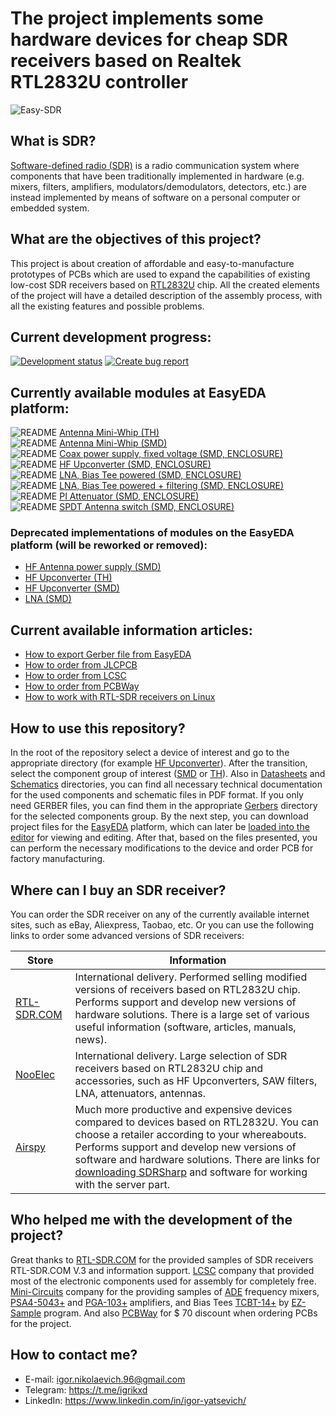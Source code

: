 # The project implements some hardware devices for cheap SDR receivers based on Realtek RTL2832U controller 

![Easy-SDR](https://github.com/IgrikXD/Easy-SDR/blob/master/Resources/Main-cover.png)

## What is SDR?
[Software-defined radio (SDR)] is a radio communication system where components that have been traditionally implemented in hardware (e.g. mixers, filters, amplifiers, modulators/demodulators, detectors, etc.) are instead implemented by means of software on a personal computer or embedded system.  

## What are the objectives of this project?
This project is about creation of affordable and easy-to-manufacture prototypes of PCBs which are used to expand the capabilities of existing low-cost SDR receivers based on [RTL2832U](https://www.realtek.com/en/products/communications-network-ics/item/rtl2832u) chip. All the created elements of the project will have a detailed description of the assembly process, with all the existing features and possible problems.

## Current development progress:
[![Development status](https://img.shields.io/badge/Trello-Development%20status-blue.svg?longCache=true&style=for-the-badge)](https://trello.com/b/7NEPnfiD/easysdr) [![Create bug report](https://img.shields.io/badge/Google%20Form-Create%20bug%20report-red.svg?longCache=true&style=for-the-badge)](https://docs.google.com/forms/d/e/1FAIpQLSeUFM1p15N_vk8X_blSnZp6jPlZe_qRhiRlmntscx6jF2yRqw/viewform?usp=sf_link)

## Currently available modules at EasyEDA platform:
![README](https://img.shields.io/badge/README-Check%20it!-green) [Antenna Mini-Whip (TH)]  
![README](https://img.shields.io/badge/README-Check%20it!-green) [Antenna Mini-Whip (SMD)]   
![README](https://img.shields.io/badge/README-Check%20it!-green) [Coax power supply, fixed voltage (SMD, ENCLOSURE)]  
![README](https://img.shields.io/badge/README-Check%20it!-green) [HF Upconverter (SMD, ENCLOSURE)]   
![README](https://img.shields.io/badge/README-Check%20it!-green) [LNA, Bias Tee powered (SMD, ENCLOSURE)]  
![README](https://img.shields.io/badge/README-Check%20it!-green) [LNA, Bias Tee powered + filtering (SMD, ENCLOSURE)]  
![README](https://img.shields.io/badge/README-Check%20it!-green) [PI Attenuator (SMD, ENCLOSURE)]  
![README](https://img.shields.io/badge/README-Check%20it!-green) [SPDT Antenna switch (SMD, ENCLOSURE)]   

### Deprecated implementations of modules on the EasyEDA platform (will be reworked or removed):
- [HF Antenna power supply (SMD)]
- [HF Upconverter (TH)]
- [HF Upconverter (SMD)]
- [LNA (SMD)]

## Current available information articles:
- [How to export Gerber file from EasyEDA]
- [How to order from JLCPCB]
- [How to order from LCSC]
- [How to order from PCBWay]
- [How to work with RTL-SDR receivers on Linux]

## How to use this repository?
In the root of the repository select a device of interest and go to the appropriate directory (for example [HF Upconverter](./HF%20Upconverter)). After the transition, select the component group of interest ([SMD](./HF%20Upconverter/SMD) or [TH](./Antenna%20Mini-Whip/TH)). Also in [Datasheets](./HF%20Upconverter/SMD/Datasheets) and [Schematics](./HF%20Upconverter/SMD/Schematics) directories, you can find all necessary technical documentation for the used components and schematic files in PDF format. If you only need GERBER files, you can find them in the appropriate [Gerbers](./HF%20Upconverter/SMD/Gerbers) directory for the selected components group. By the next step, you can download project files for the [EasyEDA](./HF%20Upconverter/SMD/EasyEDA) platform, which can later be [loaded into the editor](./HF%20Upconverter/SMD/EasyEDA/README.md) for viewing and editing. After that, based on the files presented, you can perform the necessary modifications to the device and order PCB for factory manufacturing.

## Where can I buy an SDR receiver?
You can order the SDR receiver on any of the currently available internet sites, such as eBay, Aliexpress, Taobao, etc. Or you can use the following links to order some advanced versions of SDR receivers:

| Store | Information |
| ----- | ----------- |
| [RTL-SDR.COM] | International delivery. Performed selling modified versions of receivers based on RTL2832U chip. Performs support and develop new versions of hardware solutions. There is a large set of various useful information (software, articles, manuals, news). |
| [NooElec] | International delivery. Large selection of SDR receivers based on RTL2832U chip and accessories, such as HF Upconverters, SAW filters, LNA, attenuators, antennas. |
| [Airspy] | Much more productive and expensive devices compared to devices based on RTL2832U. You can choose a retailer according to your whereabouts. Performs support and develop new versions of software and hardware solutions. There are links for [downloading SDRSharp](https://airspy.com/download/) and software for working with the server part. |

## Who helped me with the development of the project?
Great thanks to [RTL-SDR.COM] for the provided samples of SDR receivers RTL-SDR.COM V.3 and information support. [LCSC] company that provided most of the electronic components used for assembly for completely free. [Mini-Circuits] company for the providing samples of [ADE] frequency mixers, [PSA4-5043+] and [PGA-103+] amplifiers, and Bias Tees [TCBT-14+] by [EZ-Sample] program. And also [PCBWay] for $ 70 discount when ordering PCBs for the project.

## How to contact me?
- E-mail: igor.nikolaevich.96@gmail.com
- Telegram: https://t.me/igrikxd
- LinkedIn: https://www.linkedin.com/in/igor-yatsevich/

[Software-defined radio (SDR)]: <https://en.wikipedia.org/wiki/Software-defined_radio>
[RTL-SDR.COM]: <https://www.rtl-sdr.com/buy-rtl-sdr-dvb-t-dongles/>
[NooElec]: <http://www.nooelec.com/store/sdr.html>
[Airspy]: <https://airspy.com/purchase/>
[LCSC]: <https://lcsc.com/>
[Mini-Circuits]: <https://ww2.minicircuits.com/homepage/homepage.html>
[PCBWay]: <https://www.pcbway.com/>
[ADE]: <https://www.minicircuits.com/WebStore/dashboard.html?model=ADE-1%2B>
[PSA4-5043+]: <https://www.minicircuits.com/WebStore/dashboard.html?model=PSA4-5043%2B>
[PGA-103+]: <https://www.minicircuits.com/WebStore/dashboard.html?model=PGA-103%2B>
[TCBT-14+]: <https://www.minicircuits.com/WebStore/dashboard.html?model=TCBT-14%2B>
[EZ-Sample]: <https://www.minicircuits.com/WebStore/ez_sample.html>
[Antenna Mini-Whip (TH)]: <https://easyeda.com/igor.nikolaevich.96/Antenna_Mini_Whip-d8935f151d3a4221a9a3aacae3acdb65>
[Antenna Mini-Whip (SMD)]: <https://easyeda.com/IgrikXD/Antenna_Mini_Whip_SMD-74e9e6740b814f6c901a811855125754>
[Coax power supply, fixed voltage (SMD, ENCLOSURE)]: <https://easyeda.com/IgrikXD/coax-power-supply-smd-enclosure>
[HF Upconverter (SMD, ENCLOSURE)]: <https://easyeda.com/IgrikXD/hf-upconverter-smd-enclosure>
[LNA, Bias Tee powered (SMD, ENCLOSURE)]: <https://easyeda.com/IgrikXD/bias-tee-lna-smd-enclosure>
[LNA, Bias Tee powered + filtering (SMD, ENCLOSURE)]: <https://easyeda.com/IgrikXD/bias-tee-filtering-lna-smd-enclosure>
[SPDT Antenna switch (SMD, ENCLOSURE)]: <https://easyeda.com/IgrikXD/spdt-antenna-switch-smd-enclosure>
[HF Antenna power supply (SMD)]: <https://easyeda.com/IgrikXD/Antenna-power-supply-SMD>
[HF Upconverter (TH)]: <https://easyeda.com/IgrikXD/HF_Upconverter_ADE_series_mixers-b319a09d843a495baa5be52cb93d76d8>
[HF Upconverter (SMD)]: <https://easyeda.com/IgrikXD/HF_Upconverter_SMD-3cfb364d4cd2413abd3e60c4312f322d>
[LNA (SMD)]: <https://easyeda.com/IgrikXD/LNA-SMD>
[PI Attenuator (SMD, ENCLOSURE)]: <https://easyeda.com/IgrikXD/PI-Attenuator-SMD>
[How to export Gerber file from EasyEDA]: <./Useful%20info/How%20to%20export%20Gerber%20file%20from%20EasyEDA.md>
[How to order from JLCPCB]: <./Useful%20info/How%20to%20order%20from%20JLCPCB.md>
[How to order from LCSC]: <./Useful%20info/How%20to%20order%20from%20LCSC.md>
[How to order from PCBWay]: <./Useful%20info/How%20to%20order%20from%20PCBWay.md>
[How to work with RTL-SDR receivers on Linux]: <./Useful%20info/How%20to%20work%20with%20RTL-SDR%20receivers%20on%20Linux.md>
